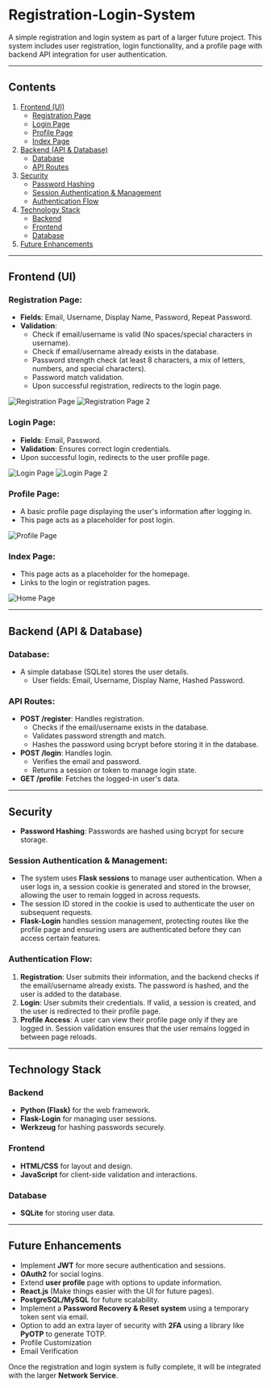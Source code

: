 # Registration-Login-System

A simple registration and login system as part of a larger future project. This system includes user registration, login functionality, and a profile page with backend API integration for user authentication.

---

## Contents

1. [Frontend (UI)](#frontend-ui)
    - [Registration Page](#registration-page)
    - [Login Page](#login-page)
    - [Profile Page](#profile-page)
    - [Index Page](#index-page)
2. [Backend (API & Database)](#backend-api-database)
    - [Database](#database)
    - [API Routes](#api-routes)
3. [Security](#security)
    - [Password Hashing](#password-hashing)
    - [Session Authentication & Management](#session-authentication--management)
    - [Authentication Flow](#authentication-flow)
4. [Technology Stack](#technology-stack)
    - [Backend](#backend)
    - [Frontend](#frontend)
    - [Database](#database)
5. [Future Enhancements](#future-enhancements)

---

## Frontend (UI)

### Registration Page:
- **Fields**: Email, Username, Display Name, Password, Repeat Password.
- **Validation**:
    - Check if email/username is valid (No spaces/special characters in username).
    - Check if email/username already exists in the database.
    - Password strength check (at least 8 characters, a mix of letters, numbers, and special characters).
    - Password match validation.
    - Upon successful registration, redirects to the login page.

![Registration Page](images/registration_page.png)
![Registration Page 2](images/registration_page2.png)


### Login Page:
- **Fields**: Email, Password.
- **Validation**: Ensures correct login credentials.
- Upon successful login, redirects to the user profile page.

![Login Page](images/login_page.png)
![Login Page 2](images/login_page2.png)


### Profile Page:
- A basic profile page displaying the user's information after logging in.
- This page acts as a placeholder for post login.

![Profile Page](images/profile_page.png)

### Index Page:
- This page acts as a placeholder for the homepage.
- Links to the login or registration pages.

![Home Page](images/homepage.png)

---

## Backend (API & Database)

### Database:
- A simple database (SQLite) stores the user details.
    - User fields: Email, Username, Display Name, Hashed Password.

### API Routes:
- **POST /register**: Handles registration.
    - Checks if the email/username exists in the database.
    - Validates password strength and match.
    - Hashes the password using bcrypt before storing it in the database.
- **POST /login**: Handles login.
    - Verifies the email and password.
    - Returns a session or token to manage login state.
- **GET /profile**: Fetches the logged-in user's data.

---

## Security

- **Password Hashing**: Passwords are hashed using bcrypt for secure storage.

### Session Authentication & Management:
- The system uses **Flask sessions** to manage user authentication. When a user logs in, a session cookie is generated and stored in the browser, allowing the user to remain logged in across requests.
- The session ID stored in the cookie is used to authenticate the user on subsequent requests.
- **Flask-Login** handles session management, protecting routes like the profile page and ensuring users are authenticated before they can access certain features.

### Authentication Flow:
1. **Registration**: User submits their information, and the backend checks if the email/username already exists. The password is hashed, and the user is added to the database.
2. **Login**: User submits their credentials. If valid, a session is created, and the user is redirected to their profile page.
3. **Profile Access**: A user can view their profile page only if they are logged in. Session validation ensures that the user remains logged in between page reloads.

---

## Technology Stack

### Backend
- **Python (Flask)** for the web framework.
- **Flask-Login** for managing user sessions.
- **Werkzeug** for hashing passwords securely.

### Frontend
- **HTML/CSS** for layout and design.
- **JavaScript** for client-side validation and interactions.

### Database
- **SQLite** for storing user data.

---

## Future Enhancements

- Implement **JWT** for more secure authentication and sessions.
- **OAuth2** for social logins.
- Extend **user profile** page with options to update information.
- **React.js** (Make things easier with the UI for future pages).
- **PostgreSQL/MySQL** for future scalability.
- Implement a **Password Recovery & Reset system** using a temporary token sent via email.
- Option to add an extra layer of security with **2FA** using a library like **PyOTP** to generate TOTP.
- Profile Customization
- Email Verification

Once the registration and login system is fully complete, it will be integrated with the larger **Network Service**.
